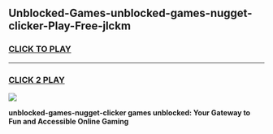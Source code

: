 
## Unblocked-Games-unblocked-games-nugget-clicker-Play-Free-jlckm
<h3>
<a href="https://premium76.site?title=unblocked-games-nugget-clicker&ref=10A">CLICK TO PLAY</a></h3>
<hr>

<h3>
<a href="https://premium76.site?title=unblocked-games-nugget-clicker&ref=10A">CLICK 2 PLAY</a>
  
</h3>

<a href="https://premium76.site?title=unblocked-games-nugget-clicker&ref=10A"><img src="https://clearcache.store/games.png"></a>


**unblocked-games-nugget-clicker games unblocked: Your Gateway to Fun and Accessible Online Gaming**
